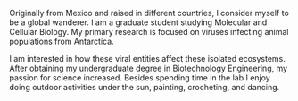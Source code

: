 Originally from Mexico and raised in different countries, I consider myself to be a global wanderer. I am a graduate student studying Molecular and Cellular Biology. My primary research is focused on viruses infecting animal populations from Antarctica.

 I am interested in how these viral entities affect these isolated ecosystems. After obtaining my undergraduate degree in Biotechnology Engineering, my passion for science increased. Besides spending time in the lab I enjoy doing outdoor activities under the sun, painting, crocheting, and dancing. 